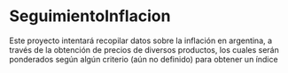 # SeguimientoInflacion
Este proyecto intentará recopilar datos sobre la inflación en argentina, a través de la obtención de precios de diversos productos, los cuales serán ponderados según algún criterio (aún no definido) para obtener un índice
